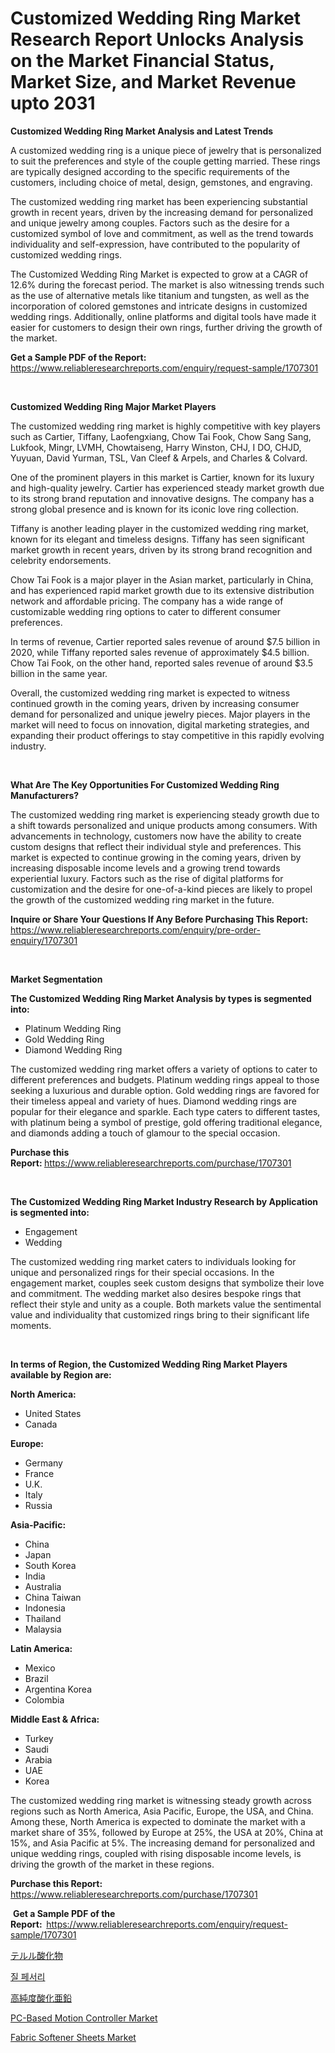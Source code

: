 <p><h1>Customized Wedding Ring Market Research Report Unlocks Analysis on the Market Financial Status, Market Size, and Market Revenue upto 2031</h1></p><p><strong>Customized Wedding Ring Market Analysis and Latest Trends</strong></p>
<p><p>A customized wedding ring is a unique piece of jewelry that is personalized to suit the preferences and style of the couple getting married. These rings are typically designed according to the specific requirements of the customers, including choice of metal, design, gemstones, and engraving.</p><p>The customized wedding ring market has been experiencing substantial growth in recent years, driven by the increasing demand for personalized and unique jewelry among couples. Factors such as the desire for a customized symbol of love and commitment, as well as the trend towards individuality and self-expression, have contributed to the popularity of customized wedding rings.</p><p>The Customized Wedding Ring Market is expected to grow at a CAGR of 12.6% during the forecast period. The market is also witnessing trends such as the use of alternative metals like titanium and tungsten, as well as the incorporation of colored gemstones and intricate designs in customized wedding rings. Additionally, online platforms and digital tools have made it easier for customers to design their own rings, further driving the growth of the market.</p></p>
<p><strong>Get a Sample PDF of the Report:&nbsp;</strong> <a href="https://www.reliableresearchreports.com/enquiry/request-sample/1707301">https://www.reliableresearchreports.com/enquiry/request-sample/1707301</a></p>
<p>&nbsp;</p>
<p><strong>Customized Wedding Ring Major Market Players</strong></p>
<p><p>The customized wedding ring market is highly competitive with key players such as Cartier, Tiffany, Laofengxiang, Chow Tai Fook, Chow Sang Sang, Lukfook, Mingr, LVMH, Chowtaiseng, Harry Winston, CHJ, I DO, CHJD, Yuyuan, David Yurman, TSL, Van Cleef & Arpels, and Charles & Colvard.</p><p>One of the prominent players in this market is Cartier, known for its luxury and high-quality jewelry. Cartier has experienced steady market growth due to its strong brand reputation and innovative designs. The company has a strong global presence and is known for its iconic love ring collection.</p><p>Tiffany is another leading player in the customized wedding ring market, known for its elegant and timeless designs. Tiffany has seen significant market growth in recent years, driven by its strong brand recognition and celebrity endorsements.</p><p>Chow Tai Fook is a major player in the Asian market, particularly in China, and has experienced rapid market growth due to its extensive distribution network and affordable pricing. The company has a wide range of customizable wedding ring options to cater to different consumer preferences.</p><p>In terms of revenue, Cartier reported sales revenue of around $7.5 billion in 2020, while Tiffany reported sales revenue of approximately $4.5 billion. Chow Tai Fook, on the other hand, reported sales revenue of around $3.5 billion in the same year.</p><p>Overall, the customized wedding ring market is expected to witness continued growth in the coming years, driven by increasing consumer demand for personalized and unique jewelry pieces. Major players in the market will need to focus on innovation, digital marketing strategies, and expanding their product offerings to stay competitive in this rapidly evolving industry.</p></p>
<p>&nbsp;</p>
<p><strong>What Are The Key Opportunities For Customized Wedding Ring Manufacturers?</strong></p>
<p><p>The customized wedding ring market is experiencing steady growth due to a shift towards personalized and unique products among consumers. With advancements in technology, customers now have the ability to create custom designs that reflect their individual style and preferences. This market is expected to continue growing in the coming years, driven by increasing disposable income levels and a growing trend towards experiential luxury. Factors such as the rise of digital platforms for customization and the desire for one-of-a-kind pieces are likely to propel the growth of the customized wedding ring market in the future.</p></p>
<p><strong>Inquire or Share Your Questions If Any Before Purchasing This Report:</strong> <a href="https://www.reliableresearchreports.com/enquiry/pre-order-enquiry/1707301">https://www.reliableresearchreports.com/enquiry/pre-order-enquiry/1707301</a></p>
<p>&nbsp;</p>
<p><strong>Market Segmentation</strong></p>
<p><strong>The Customized Wedding Ring Market Analysis by types is segmented into:</strong></p>
<p><ul><li>Platinum Wedding Ring</li><li>Gold Wedding Ring</li><li>Diamond Wedding Ring</li></ul></p>
<p><p>The customized wedding ring market offers a variety of options to cater to different preferences and budgets. Platinum wedding rings appeal to those seeking a luxurious and durable option. Gold wedding rings are favored for their timeless appeal and variety of hues. Diamond wedding rings are popular for their elegance and sparkle. Each type caters to different tastes, with platinum being a symbol of prestige, gold offering traditional elegance, and diamonds adding a touch of glamour to the special occasion.</p></p>
<p><strong>Purchase this Report:&nbsp;</strong><a href="https://www.reliableresearchreports.com/purchase/1707301">https://www.reliableresearchreports.com/purchase/1707301</a></p>
<p>&nbsp;</p>
<p><strong>The Customized Wedding Ring Market Industry Research by Application is segmented into:</strong></p>
<p><ul><li>Engagement</li><li>Wedding</li></ul></p>
<p><p>The customized wedding ring market caters to individuals looking for unique and personalized rings for their special occasions. In the engagement market, couples seek custom designs that symbolize their love and commitment. The wedding market also desires bespoke rings that reflect their style and unity as a couple. Both markets value the sentimental value and individuality that customized rings bring to their significant life moments.</p></p>
<p>&nbsp;</p>
<p><strong>In terms of Region, the Customized Wedding Ring Market Players available by Region are:</strong></p>
<p>
    <p> <strong> North America: </strong>
        <ul>
            <li>United States</li>
            <li>Canada</li>
        </ul>
        </p> 
    <p> <strong> Europe: </strong>
        <ul>
            <li>Germany</li>
            <li>France</li>
            <li>U.K.</li>
            <li>Italy</li>
            <li>Russia</li>
        </ul>
        </p> 
    <p> <strong> Asia-Pacific: </strong>
        <ul>
            <li>China</li>
            <li>Japan</li>
            <li>South Korea</li>
            <li>India</li>
            <li>Australia</li>
            <li>China Taiwan</li>
            <li>Indonesia</li>
            <li>Thailand</li>
            <li>Malaysia</li>
        </ul>
        </p> 
    <p> <strong> Latin America: </strong>
        <ul>
            <li>Mexico</li>
            <li>Brazil</li>
            <li>Argentina Korea</li>
            <li>Colombia</li>
        </ul>
        </p> 
    <p> <strong> Middle East & Africa: </strong>
        <ul>
            <li>Turkey</li>
            <li>Saudi</li>
            <li>Arabia</li>
            <li>UAE</li>
            <li>Korea</li>
        </ul>
    </p>
    </p>
<p><p>The customized wedding ring market is witnessing steady growth across regions such as North America, Asia Pacific, Europe, the USA, and China. Among these, North America is expected to dominate the market with a market share of 35%, followed by Europe at 25%, the USA at 20%, China at 15%, and Asia Pacific at 5%. The increasing demand for personalized and unique wedding rings, coupled with rising disposable income levels, is driving the growth of the market in these regions.</p></p>
<p><strong>Purchase this Report: </strong><a href="https://www.reliableresearchreports.com/purchase/1707301">https://www.reliableresearchreports.com/purchase/1707301</a></p>
<p>&nbsp;<strong>Get a Sample PDF of the Report:&nbsp;&nbsp;</strong><a href="https://www.reliableresearchreports.com/enquiry/request-sample/1707301">https://www.reliableresearchreports.com/enquiry/request-sample/1707301</a></p>
<p><strong></strong></p>
<p><p><a href="https://github.com/xnljig2898992/Market-Research-Report-List-1/blob/main/90441482970.md">テルル酸化物</a></p><p><a href="https://medium.com/@brisamorar2023/%EC%A7%88-%EC%B6%A9%EC%A0%84%EC%A0%9C-%EC%8B%9C%EC%9E%A5-%EC%9C%A0%ED%98%95-%EC%9D%91%EC%9A%A9-%EB%B0%8F-%EC%A7%80%EB%A6%AC%EB%B3%84-%EC%A2%85%ED%95%A9-%ED%8F%89%EA%B0%80-6bbfa1380c71">질 페서리</a></p><p><a href="https://github.com/adcxff01450218/Market-Research-Report-List-1/blob/main/33303682971.md">高純度酸化亜鉛</a></p><p><a href="https://issuu.com/reportprime-2/docs/pc-based-motion-controller-market-size-2030.pptx">PC-Based Motion Controller Market</a></p><p><a href="https://github.com/Whitneyboyettebo9kiw7yr13/Market-Research-Report-List-1/blob/main/fabric-softener-sheets-market.md">Fabric Softener Sheets Market</a></p></p>
